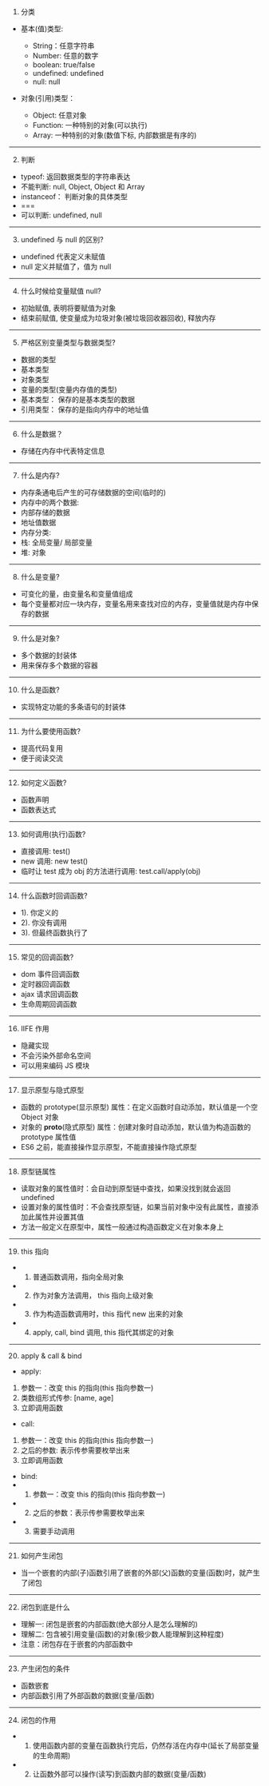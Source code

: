 1. 分类
* 基本(值)类型:
  * String：任意字符串
  * Number: 任意的数字
  * boolean: true/false
  * undefined: undefined
  * null: null

* 对象(引用)类型：
  * Object: 任意对象
  * Function: 一种特别的对象(可以执行)
  * Array: 一种特别的对象(数值下标, 内部数据是有序的)

---

2. 判断
  * typeof: 返回数据类型的字符串表达
   * 不能判断: null, Object, Object 和 Array
  * instanceof： 判断对象的具体类型
  * ===
   * 可以判断: undefined, null

---

3. undefined 与 null 的区别?
 * undefined 代表定义未赋值
 * null 定义并赋值了，值为 null

---

4. 什么时候给变量赋值 null?
 * 初始赋值, 表明将要赋值为对象
 * 结束前赋值, 使变量成为垃圾对象(被垃圾回收器回收), 释放内存

---

5. 严格区别变量类型与数据类型?
 * 数据的类型
  * 基本类型
  * 对象类型
* 变量的类型(变量内存值的类型)
 * 基本类型： 保存的是基本类型的数据
 * 引用类型： 保存的是指向内存中的地址值

---

6. 什么是数据？
 * 存储在内存中代表特定信息

---

7. 什么是内存?
 * 内存条通电后产生的可存储数据的空间(临时的)
 * 内存中的两个数据:
  * 内部存储的数据
  * 地址值数据
 * 内存分类:
  * 栈: 全局变量/ 局部变量
  * 堆: 对象

---

8. 什么是变量?
 * 可变化的量，由变量名和变量值组成
 * 每个变量都对应一块内存，变量名用来查找对应的内存，变量值就是内存中保存的数据

---

9. 什么是对象?
 * 多个数据的封装体
 * 用来保存多个数据的容器

---

10. 什么是函数?
 * 实现特定功能的多条语句的封装体

---

11. 为什么要使用函数?
 * 提高代码复用
 * 便于阅读交流

---

12. 如何定义函数?
 * 函数声明
 * 函数表达式

---

13. 如何调用(执行)函数?
 * 直接调用: test()
 * new 调用: new test()
 * 临时让 test 成为 obj 的方法进行调用: test.call/apply(obj)

---

14. 什么函数时回调函数?
 * 1). 你定义的
 * 2). 你没有调用
 * 3). 但最终函数执行了

---

15. 常见的回调函数?
 * dom 事件回调函数
 * 定时器回调函数
 * ajax 请求回调函数
 * 生命周期回调函数

---

16. IIFE 作用
 * 隐藏实现
 * 不会污染外部命名空间
 * 可以用来编码 JS 模块

---

17. 显示原型与隐式原型
 * 函数的 prototype(显示原型) 属性：在定义函数时自动添加，默认值是一个空 Object 对象
 * 对象的 __proto__(隐式原型) 属性：创建对象时自动添加，默认值为构造函数的 prototype 属性值
 * ES6 之前，能直接操作显示原型，不能直接操作隐式原型

---

18. 原型链属性
 * 读取对象的属性值时：会自动到原型链中查找，如果没找到就会返回 undefined
 * 设置对象的属性值时：不会查找原型链，如果当前对象中没有此属性，直接添加此属性并设置其值
 * 方法一般定义在原型中，属性一般通过构造函数定义在对象本身上

 ---

 19. this 指向
 * 1. 普通函数调用，指向全局对象
 * 2. 作为对象方法调用， this 指向上级对象
 * 3. 作为构造函数调用时，this 指代 new 出来的对象
 * 4. apply, call, bind 调用, this 指代其绑定的对象

---

20. apply & call & bind
 * apply: 
  1. 参数一：改变 this 的指向(this 指向参数一)
  2. 类数组形式传参: [name, age]
  3. 立即调用函数
 * call: 
  1. 参数一：改变 this 的指向(this 指向参数一)
  2. 之后的参数: 表示传参需要枚举出来
  3. 立即调用函数
* bind:
 * 1. 参数一：改变 this 的指向(this 指向参数一)
 * 2. 之后的参数：表示传参需要枚举出来
 * 3. 需要手动调用

 ---

 21. 如何产生闭包
  * 当一个嵌套的内部(子)函数引用了嵌套的外部(父)函数的变量(函数)时，就产生了闭包

---

22. 闭包到底是什么
 * 理解一: 闭包是嵌套的内部函数(绝大部分人是怎么理解的)
 * 理解二: 包含被引用变量(函数)的对象(极少数人能理解到这种程度)
 * 注意：闭包存在于嵌套的内部函数中

---

23. 产生闭包的条件
 * 函数嵌套
 * 内部函数引用了外部函数的数据(变量/函数)

---

24. 闭包的作用
 * 1. 使用函数内部的变量在函数执行完后，仍然存活在内存中(延长了局部变量的生命周期)
 * 2. 让函数外部可以操作(读写)到函数内部的数据(变量/函数)